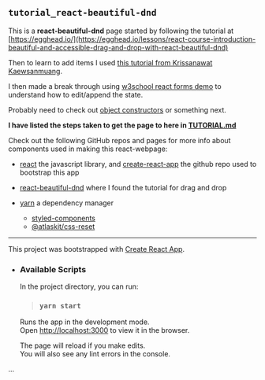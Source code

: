 ## `tutorial_react-beautiful-dnd`

This is a **react-beautiful-dnd** page started by following the tutorial at [https://egghead.io/](https://egghead.io/lessons/react-course-introduction-beautiful-and-accessible-drag-and-drop-with-react-beautiful-dnd)

Then to learn to add items I used [this tutorial from Krissanawat Kaewsanmuang](https://medium.com/js-geek/create-a-simple-todo-app-in-react-72d9341a7e6c).

I then made a break through using [w3school react forms demo](https://www.w3schools.com/react/showreact.asp?filename=demo2_react_forms_submit) to understand how to edit/append the state.

Probably need to check out [object constructors](https://www.w3schools.com/js/js_object_constructors.asp) or something next.


**I have listed the steps taken to get the page to here in [TUTORIAL.md](/TUTORIAL.md)**


Check out the following GitHub repos and pages for more info about components used in making this react-webpage:
* [react](https://github.com/facebook/react) the javascript library, and [create-react-app](https://github.com/facebook/create-react-app) the github repo used to bootstrap this app
* [react-beautiful-dnd](https://github.com/atlassian/react-beautiful-dnd) where I found the tutorial for drag and drop
* [yarn](https://github.com/yarnpkg/yarn) a dependency manager

  * [styled-components](https://github.com/styled-components/styled-components)
  * [@atlaskit/css-reset](https://atlaskit.atlassian.com/packages/css-packs/css-reset)

-----

This project was bootstrapped with [Create React App](https://github.com/facebook/create-react-app).

*  ### Available Scripts

   In the project directory, you can run:

   > ### `yarn start`

   Runs the app in the development mode.<br />
   Open [http://localhost:3000](http://localhost:3000) to view it in the browser.

   The page will reload if you make edits.<br />
   You will also see any lint errors in the console.

...

